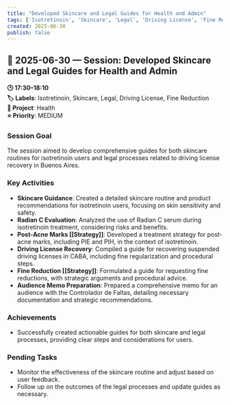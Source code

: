 ```yaml
---
title: "Developed Skincare and Legal Guides for Health and Admin"
tags: ['Isotretinoin', 'Skincare', 'Legal', 'Driving License', 'Fine Reduction']
created: 2025-06-30
publish: false
---
```


## 📅 2025-06-30 — Session: Developed Skincare and Legal Guides for Health and Admin

**🕒 17:30–18:10**  
**🏷️ Labels**: Isotretinoin, Skincare, Legal, Driving License, Fine Reduction  
**📂 Project**: Health  
**⭐ Priority**: MEDIUM  


### Session Goal
The session aimed to develop comprehensive guides for both skincare routines for isotretinoin users and legal processes related to driving license recovery in Buenos Aires.

### Key Activities
- **Skincare Guidance**: Created a detailed skincare routine and product recommendations for isotretinoin users, focusing on skin sensitivity and safety.
- **Radian C Evaluation**: Analyzed the use of Radian C serum during isotretinoin treatment, considering risks and benefits.
- **Post-Acne Marks [[Strategy]]**: Developed a treatment strategy for post-acne marks, including PIE and PIH, in the context of isotretinoin.
- **Driving License Recovery**: Compiled a guide for recovering suspended driving licenses in CABA, including fine regularization and procedural steps.
- **Fine Reduction [[Strategy]]**: Formulated a guide for requesting fine reductions, with strategic arguments and procedural advice.
- **Audience Memo Preparation**: Prepared a comprehensive memo for an audience with the Controlador de Faltas, detailing necessary documentation and strategic recommendations.

### Achievements
- Successfully created actionable guides for both skincare and legal processes, providing clear steps and considerations for users.

### Pending Tasks
- Monitor the effectiveness of the skincare routine and adjust based on user feedback.
- Follow up on the outcomes of the legal processes and update guides as necessary.
